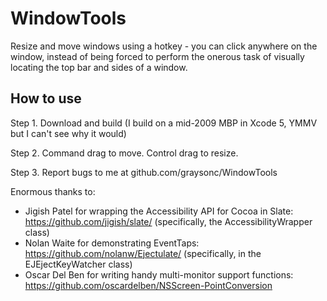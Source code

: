 WindowTools
===========

Resize and move windows using a hotkey - you can click anywhere on the window, instead of
being forced to perform the onerous task of visually locating the top bar and sides of a
window.

How to use
----------

Step 1. Download and build (I build on a mid-2009 MBP in Xcode 5, YMMV but I can't see why it would)

Step 2. Command drag to move. Control drag to resize.

Step 3. Report bugs to me at github.com/graysonc/WindowTools

Enormous thanks to:

* Jigish Patel for wrapping the Accessibility API for Cocoa in Slate:  
  https://github.com/jigish/slate/
  (specifically, the AccessibilityWrapper class)
* Nolan Waite for demonstrating EventTaps:  
  https://github.com/nolanw/Ejectulate/
  (specifically, in the EJEjectKeyWatcher class)
* Oscar Del Ben for writing handy multi-monitor support functions:  
  https://github.com/oscardelben/NSScreen-PointConversion
